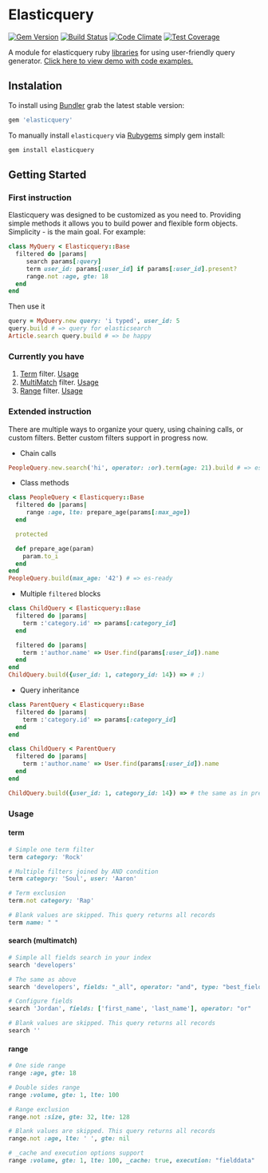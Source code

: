 # Elasticquery

[![Gem Version](https://badge.fury.io/rb/elasticquery.svg)](http://badge.fury.io/rb/elasticquery)
[![Build Status](https://travis-ci.org/caulfield/elasticquery.svg?branch=master)](https://travis-ci.org/caulfield/elasticquery)
[![Code Climate](https://codeclimate.com/github/caulfield/elasticquery/badges/gpa.svg)](https://codeclimate.com/github/caulfield/elasticquery)
[![Test Coverage](https://codeclimate.com/github/caulfield/elasticquery/badges/coverage.svg)](https://codeclimate.com/github/caulfield/elasticquery)

A module for elasticquery ruby [libraries][elasticsearch_rails] for using user-friendly query generator. [Click here to view demo with code examples.][demo]

## Instalation

To install using [Bundler][bundler] grab the latest stable version:

```ruby
gem 'elasticquery'
```
To manually install `elasticquery` via [Rubygems][rubygems] simply gem install:

```bash
gem install elasticquery
```

## Getting Started
### First instruction

Elasticquery was designed to be customized as you need to. Providing simple methods it allows you to build power and flexible form objects. Simplicity - is the main goal. For example:

```ruby
class MyQuery < Elasticquery::Base
  filtered do |params|
     search params[:query]
     term user_id: params[:user_id] if params[:user_id].present?
     range.not :age, gte: 18
  end
end
```

Then use it

```ruby
query = MyQuery.new query: 'i typed', user_id: 5
query.build # => query for elasticsearch
Article.search query.build # => be happy 
```
### Currently you have

1. [Term][es_term] filter. [Usage][term_examples]
2. [MultiMatch][es_search] filter. [Usage][search_examples]
3. [Range][es_range] filter. [Usage][range_examples]  

### Extended instruction
There are multiple ways to organize your query, using chaining calls, or custom filters. Better custom filters support in progress now.

- Chain calls
```ruby
PeopleQuery.new.search('hi', operator: :or).term(age: 21).build # => es-ready query
```
- Class methods
```ruby
class PeopleQuery < Elasticquery::Base
  filtered do |params|
     range :age, lte: prepare_age(params[:max_age])
  end

  protected

  def prepare_age(param)
    param.to_i
  end
end
PeopleQuery.build(max_age: '42') # => es-ready
```
- Multiple `filtered` blocks
```ruby
class ChildQuery < Elasticquery::Base
  filtered do |params|
    term :'category.id' => params[:category_id]
  end

  filtered do |params|
    term :'author.name' => User.find(params[:user_id]).name
  end
end
ChildQuery.build({user_id: 1, category_id: 14}) => # ;)

```
- Query inheritance
```ruby
class ParentQuery < Elasticquery::Base
  filtered do |params|
    term :'category.id' => params[:category_id]
  end
end

class ChildQuery < ParentQuery
  filtered do |params|
    term :'author.name' => User.find(params[:user_id]).name
  end
end

ChildQuery.build({user_id: 1, category_id: 14}) => # the same as in previous example
```

### Usage
#### term

```ruby
# Simple one term filter
term category: 'Rock'

# Multiple filters joined by AND condition
term category: 'Soul', user: 'Aaron'

# Term exclusion
term.not category: 'Rap'

# Blank values are skipped. This query returns all records
term name: " "
```

#### search (multimatch)
```ruby
# Simple all fields search in your index
search 'developers'

# The same as above
search 'developers', fields: "_all", operator: "and", type: "best_fields"

# Configure fields
search 'Jordan', fields: ['first_name', 'last_name'], operator: "or"

# Blank values are skipped. This query returns all records
search ''
```

#### range
```ruby
# One side range
range :age, gte: 18

# Double sides range
range :volume, gte: 1, lte: 100

# Range exclusion
range.not :size, gte: 32, lte: 128

# Blank values are skipped. This query returns all records
range.not :age, lte: ' ', gte: nil

# _cache and execution options support
range :volume, gte: 1, lte: 100, _cache: true, execution: "fielddata"
```
[elasticsearch_rails]: https://github.com/elasticsearch/elasticsearch-rails
[demo]: http://elasticquery-demo.herokuapp.com
[bundler]: http://bundler.io/
[rubygems]: https://rubygems.org/
[es_term]: http://www.elasticsearch.org/guide/en/elasticsearch/reference/current/query-dsl-term-filter.html
[es_search]: http://www.elasticsearch.org/guide/en/elasticsearch/reference/current/query-dsl-multi-match-query.html
[es_range]: http://www.elasticsearch.org/guide/en/elasticsearch/reference/current/query-dsl-range-query.html
[term_examples]: #
[search_examples]: #
[range_examples]: #
